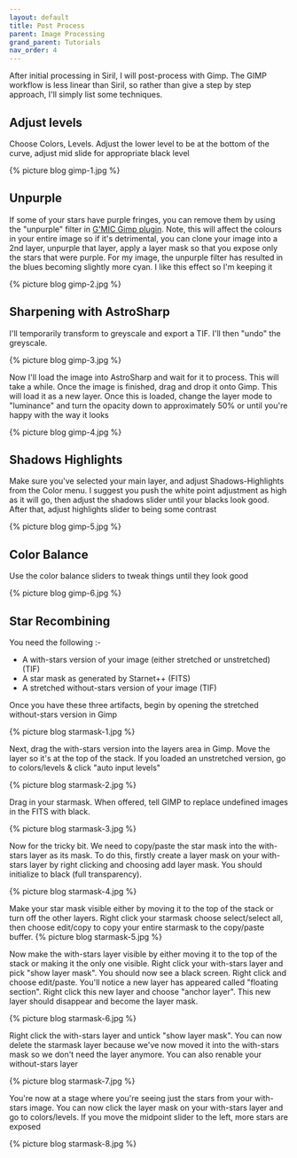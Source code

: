 ```yaml
---
layout: default
title: Post Process
parent: Image Processing
grand_parent: Tutorials
nav_order: 4
---
```

After initial processing in Siril, I will post-process with Gimp. The GIMP workflow is less linear than Siril, so rather than give a step by step approach, I'll simply list some techniques.


## Adjust levels

Choose Colors, Levels. Adjust the lower level to be at the bottom of the curve, adjust mid slide for appropriate black level

{% picture blog gimp-1.jpg %}

## Unpurple
If some of your stars have purple fringes, you can remove them by using the "unpurple" filter in [G'MIC Gimp plugin](https://gmic.eu/). Note, this will affect the colours in your entire image so if it's detrimental, you can clone your image into a 2nd layer, unpurple that layer, apply a layer mask so that you expose only the stars that were purple. For my image, the unpurple filter has resulted in the blues becoming slightly more cyan. I like this effect so I'm keeping it

{% picture blog gimp-2.jpg %}

## Sharpening with AstroSharp

I'll temporarily transform to greyscale and export a TIF. I'll then "undo" the greyscale.

{% picture blog gimp-3.jpg %}

Now I'll load the image into AstroSharp and wait for it to process. This will take a while. Once the image is finished, drag and drop it onto Gimp. This will load it as a new layer. Once this is loaded, change the layer mode to "luminance" and turn the opacity down to approximately 50% or until you're happy with the way it looks

{% picture blog gimp-4.jpg %}

## Shadows Highlights

Make sure you've selected your main layer, and adjust Shadows-Highlights from the Color menu. I suggest you push the white point adjustment as high as it will go, then adjust the shadows slider until your blacks look good. After that, adjust highlights slider to being some contrast

{% picture blog gimp-5.jpg %}

## Color Balance

Use the color balance sliders to tweak things until they look good

{% picture blog gimp-6.jpg %}

## Star Recombining

You need the following :-

* A with-stars version of your image (either stretched or unstretched) (TIF)
* A star mask as generated by Starnet++ (FITS)
* A stretched without-stars version of your image (TIF)

Once you have these three artifacts, begin by opening the stretched without-stars version in Gimp

{% picture blog starmask-1.jpg %}

Next, drag the with-stars version into the layers area in Gimp. Move the layer so it's at the top of the stack. If you loaded an unstretched version, go to colors/levels & click "auto input levels"

{% picture blog starmask-2.jpg %}

Drag in your starmask. When offered, tell GIMP to replace undefined images in the FITS with black.

{% picture blog starmask-3.jpg %}

Now for the tricky bit. We need to copy/paste the star mask into the with-stars layer as its mask. To do this, firstly create a layer mask on your with-stars layer by right clicking and choosing add layer mask. You should initialize to black (full transparency). 

{% picture blog starmask-4.jpg %}

Make your star mask visible either by moving it to the top of the stack or turn off the other layers. Right click your starmask choose select/select all, then choose edit/copy to copy your entire starmask to the copy/paste buffer. 
{% picture blog starmask-5.jpg %}

Now make the with-stars layer visible by either moving it to the top of the stack or making it the only one visible. Right click your with-stars layer and pick "show layer mask". You should now see a black screen. Right click and choose edit/paste. You'll notice a new layer has appeared called "floating section". Right click this new layer and choose "anchor layer". This new layer should disappear and become the layer mask. 

{% picture blog starmask-6.jpg %}

Right click the with-stars layer and untick "show layer mask". You can now delete the starmask layer because we've now moved it into the with-stars mask so we don't need the layer anymore. You can also renable your without-stars layer

{% picture blog starmask-7.jpg %}

You're now at a stage where you're seeing just the stars from your with-stars image. You can now click the layer mask on your with-stars layer and go to colors/levels. If you move the midpoint slider to the left, more stars are exposed

{% picture blog starmask-8.jpg %}
